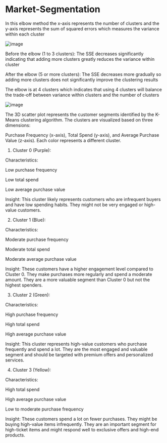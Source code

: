 # Market-Segmentation

In this elbow method the x-axis represents the number of clusters and the y-axis represents the sum of squared errors which measures the variance within each cluster


![image](https://github.com/1exedra/Market-Segmentation/assets/171572078/7a1623ec-cffd-4320-86bd-d9988e0be237)

Before the elbow (1 to 3 clusters): The SSE decreases significantly indicating that adding more clusters greatly reduces the variance within cluster

After the elbow (5 or more clusters): The SSE decreases more gradually so adding more clusters does not significantly improve the clustering results

The elbow is at 4 clusters which indicates that using 4 clusters will balance the trade-off between variance within clusters and the number of clusters

![image](https://github.com/1exedra/Market-Segmentation/assets/171572078/3183bcff-a3d5-4503-8529-5a862eae53fc)


The 3D scatter plot represents the customer segments identified by the K-Means clustering algorithm. The clusters are visualized based on three dimensions:

Purchase Frequency (x-axis), Total Spend (y-axis), and Average Purchase Value (z-axis). Each color represents a different cluster.

1. Cluster 0 (Purple):

Characteristics:


Low purchase frequency

Low total spend

Low average purchase value

Insight: This cluster likely represents customers who are infrequent buyers and have low spending habits. They might not be very engaged or high-value customers.

2. Cluster 1 (Blue):

Characteristics:


Moderate purchase frequency

Moderate total spend

Moderate average purchase value

Insight: These customers have a higher engagement level compared to Cluster 0. They make purchases more regularly and spend a moderate amount. They are a more valuable segment than Cluster 0 but not the highest spenders.

3. Cluster 2 (Green):

Characteristics:


High purchase frequency

High total spend

High average purchase value

Insight: This cluster represents high-value customers who purchase frequently and spend a lot. They are the most engaged and valuable segment and should be targeted with premium offers and personalized services.

4. Cluster 3 (Yellow):

Characteristics:

High total spend


High average purchase value


Low to moderate purchase frequency


Insight: These customers spend a lot on fewer purchases. They might be buying high-value items infrequently. They are an important segment for high-ticket items and might respond well to exclusive offers and high-end products.
